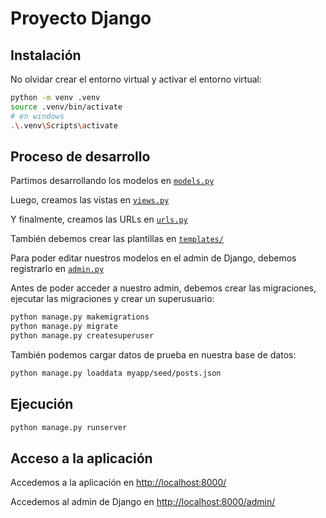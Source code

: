 # Proyecto Django

## Instalación

No olvidar crear el entorno virtual y activar el entorno virtual:

```bash
python -m venv .venv
source .venv/bin/activate
# en windows
.\.venv\Scripts\activate
```

## Proceso de desarrollo

Partimos desarrollando los modelos en [`models.py`](myapp/models.py)

Luego, creamos las vistas en [`views.py`](myapp/views.py)

Y finalmente, creamos las URLs en [`urls.py`](myapp/urls.py)

También debemos crear las plantillas en [`templates/`](myapp/templates/)


Para poder editar nuestros modelos en el admin de Django, debemos registrarlo en [`admin.py`](myapp/admin.py)

Antes de poder acceder a nuestro admin, debemos crear las migraciones, ejecutar las migraciones y crear un superusuario:    

```bash
python manage.py makemigrations
python manage.py migrate
python manage.py createsuperuser
```

También podemos cargar datos de prueba en nuestra base de datos:

```bash
python manage.py loaddata myapp/seed/posts.json
```

## Ejecución

```bash
python manage.py runserver
```

## Acceso a la aplicación

Accedemos a la aplicación en [http://localhost:8000/](http://localhost:8000/)

Accedemos al admin de Django en [http://localhost:8000/admin/](http://localhost:8000/admin/)